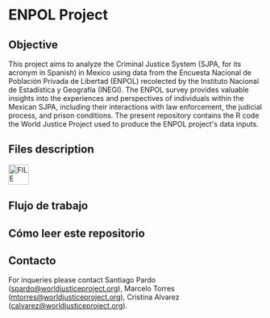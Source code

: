 # ENPOL Project


## Objective

This project aims to analyze the Criminal Justice System (SJPA, for its acronym in Spanish) in Mexico using data from the Encuesta Nacional de Población Privada de Libertad (ENPOL) recolected by the Instituto Nacional de Estadística y Geografía (INEGI). The ENPOL survey provides valuable insights into the experiences and perspectives of individuals within the Mexican SJPA, including their interactions with law enforcement, the judicial process, and prison conditions. The present repository contains the R code the World Justice Project used to produce the ENPOL project's data inputs. 

## Files description




<img width="40" alt="FILE" src="https://github.com/aspardog/ENPOL/assets/85714147/683d1430-1bdb-408e-ac45-a764cfcd9747">

## Flujo de trabajo

## Cómo leer este repositorio

## Contacto

For inqueries please contact Santiago Pardo (spardo@worldjusticeproject.org), Marcelo Torres (mtorres@worldjusticeproject.org),  Cristina Alvarez (calvarez@worldjusticeproject.org).
